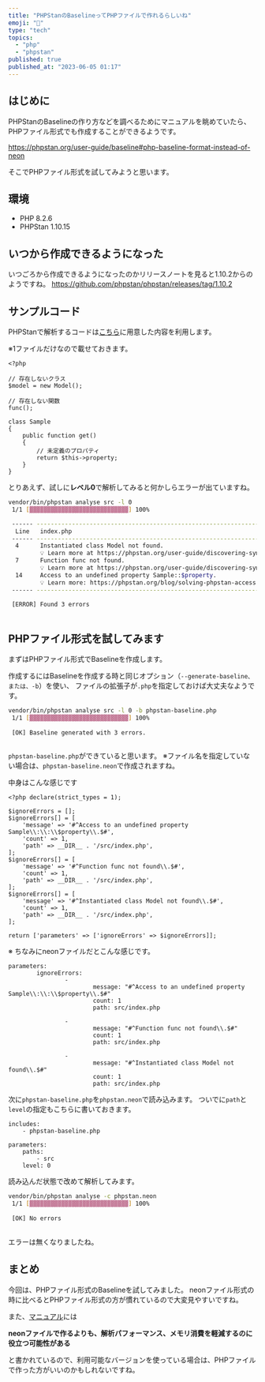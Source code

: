 ```yaml
---
title: "PHPStanのBaselineってPHPファイルで作れるらしいね"
emoji: "👋"
type: "tech"
topics:
  - "php"
  - "phpstan"
published: true
published_at: "2023-06-05 01:17"
---
```


## はじめに

PHPStanのBaselineの作り方などを調べるためにマニュアルを眺めていたら、PHPファイル形式でも作成することができるようです。

https://phpstan.org/user-guide/baseline#php-baseline-format-instead-of-neon

そこでPHPファイル形式を試してみようと思います。

## 環境

- PHP 8.2.6
- PHPStan 1.10.15

## いつから作成できるようになった

いつごろから作成できるようになったのかリリースノートを見ると1.10.2からのようですね。
https://github.com/phpstan/phpstan/releases/tag/1.10.2

## サンプルコード

PHPStanで解析するコードは[こちら](https://github.com/naopusyu/phpstan-baseline-php-format)に用意した内容を利用します。

※1ファイルだけなので載せておきます。

```php:src/index.php
<?php

// 存在しないクラス
$model = new Model();

// 存在しない関数
func();

class Sample
{
    public function get()
    {
        // 未定義のプロパティ
        return $this->property;
    }
}
```

とりあえず、試しに**レベル0**で解析してみると何かしらエラーが出ていますね。

```bash
vendor/bin/phpstan analyse src -l 0 
 1/1 [▓▓▓▓▓▓▓▓▓▓▓▓▓▓▓▓▓▓▓▓▓▓▓▓▓▓▓▓] 100%

 ------ -------------------------------------------------------------------------------------- 
  Line   index.php
 ------ -------------------------------------------------------------------------------------- 
  4      Instantiated class Model not found.
         💡 Learn more at https://phpstan.org/user-guide/discovering-symbols
  7      Function func not found.
         💡 Learn more at https://phpstan.org/user-guide/discovering-symbols
  14     Access to an undefined property Sample::$property.
         💡 Learn more: https://phpstan.org/blog/solving-phpstan-access-to-undefined-property
 ------ -------------------------------------------------------------------------------------- 
                                           
 [ERROR] Found 3 errors
 
```

## PHPファイル形式を試してみます

まずはPHPファイル形式でBaselineを作成します。

作成するにはBaselineを作成する時と同じオプション（`--generate-baseline、または、-b`）を使い、
ファイルの拡張子が`.php`を指定しておけば大丈夫なようです。

```bash
vendor/bin/phpstan analyse src -l 0 -b phpstan-baseline.php
 1/1 [▓▓▓▓▓▓▓▓▓▓▓▓▓▓▓▓▓▓▓▓▓▓▓▓▓▓▓▓] 100%
 
 [OK] Baseline generated with 3 errors.
 
```

`phpstan-baseline.php`ができていると思います。
※ファイル名を指定していない場合は、`phpstan-baseline.neon`で作成されますね。

中身はこんな感じです

```php:phpstan-baseline.php
<?php declare(strict_types = 1);

$ignoreErrors = [];
$ignoreErrors[] = [
	'message' => '#^Access to an undefined property Sample\\:\\:\\$property\\.$#',
	'count' => 1,
	'path' => __DIR__ . '/src/index.php',
];
$ignoreErrors[] = [
	'message' => '#^Function func not found\\.$#',
	'count' => 1,
	'path' => __DIR__ . '/src/index.php',
];
$ignoreErrors[] = [
	'message' => '#^Instantiated class Model not found\\.$#',
	'count' => 1,
	'path' => __DIR__ . '/src/index.php',
];

return ['parameters' => ['ignoreErrors' => $ignoreErrors]];

```

※ ちなみにneonファイルだとこんな感じです。

```neon:phpstan-baseline.neon
parameters:
        ignoreErrors:
                -
                        message: "#^Access to an undefined property Sample\\:\\:\\$property\\.$#"
                        count: 1
                        path: src/index.php

                -
                        message: "#^Function func not found\\.$#"
                        count: 1
                        path: src/index.php

                -
                        message: "#^Instantiated class Model not found\\.$#"
                        count: 1
                        path: src/index.php
```

次に`phpstan-baseline.php`を`phpstan.neon`で読み込みます。
ついでに`path`と`level`の指定もこちらに書いておきます。

```neon:phpstan.neon
includes:
    - phpstan-baseline.php

parameters:
    paths:
        - src
    level: 0
```

読み込んだ状態で改めて解析してみます。

```bash
vendor/bin/phpstan analyse -c phpstan.neon
 1/1 [▓▓▓▓▓▓▓▓▓▓▓▓▓▓▓▓▓▓▓▓▓▓▓▓▓▓▓▓] 100%
 
 [OK] No errors
 
```

エラーは無くなりましたね。

## まとめ

今回は、PHPファイル形式のBaselineを試してみました。
neonファイル形式の時に比べるとPHPファイル形式の方が慣れているので大変見やすいですね。

また、[マニュアル](https://phpstan.org/user-guide/baseline#php-baseline-format-instead-of-neon)には

**neonファイルで作るよりも、解析パフォーマンス、メモリ消費を軽減するのに役立つ可能性がある**

と書かれているので、利用可能なバージョンを使っている場合は、PHPファイルで作った方がいいのかもしれないですね。

